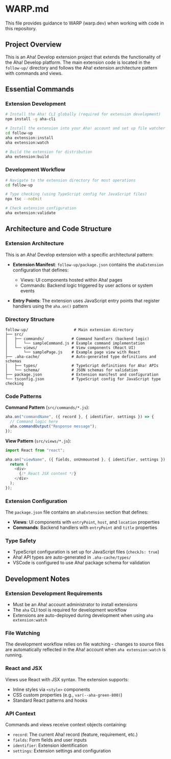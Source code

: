 # WARP.md

This file provides guidance to WARP (warp.dev) when working with code in this repository.

## Project Overview

This is an Aha! Develop extension project that extends the functionality of the Aha! Develop platform. The main extension code is located in the `follow-up/` directory and follows the Aha! extension architecture pattern with commands and views.

## Essential Commands

### Extension Development
```bash
# Install the Aha! CLI globally (required for extension development)
npm install -g aha-cli

# Install the extension into your Aha! account and set up file watcher
cd follow-up
aha extension:install
aha extension:watch

# Build the extension for distribution
aha extension:build
```

### Development Workflow
```bash
# Navigate to the extension directory for most operations
cd follow-up

# Type checking (using TypeScript config for JavaScript files)
npx tsc --noEmit

# Check extension configuration
aha extension:validate
```

## Architecture and Code Structure

### Extension Architecture
This is an Aha! Develop extension with a specific architectural pattern:

- **Extension Manifest**: `follow-up/package.json` contains the `ahaExtension` configuration that defines:
  - Views: UI components hosted within Aha! pages
  - Commands: Backend logic triggered by user actions or system events
  
- **Entry Points**: The extension uses JavaScript entry points that register handlers using the `aha.on()` pattern

### Directory Structure
```
follow-up/                    # Main extension directory
├── src/
│   ├── commands/            # Command handlers (backend logic)
│   │   └── sampleCommand.js # Example command implementation
│   └── views/               # View components (React UI)
│       └── samplePage.js    # Example page view with React
├── .aha-cache/              # Auto-generated type definitions and schemas
│   ├── types/               # TypeScript definitions for Aha! APIs
│   └── schema/              # JSON schemas for validation
├── package.json             # Extension manifest and configuration
└── tsconfig.json            # TypeScript config for JavaScript type checking
```

### Code Patterns

**Command Pattern** (`src/commands/*.js`):
```javascript path=null start=null
aha.on("commandName", ({ record }, { identifier, settings }) => {
  // Command logic here
  aha.commandOutput("Response message");
});
```

**View Pattern** (`src/views/*.js`):
```javascript path=null start=null
import React from "react";

aha.on("viewName", ({ fields, onUnmounted }, { identifier, settings }) => {
  return (
    <div>
      {/* React JSX content */}
    </div>
  );
});
```

### Extension Configuration
The `package.json` file contains an `ahaExtension` section that defines:
- **Views**: UI components with `entryPoint`, `host`, and `location` properties
- **Commands**: Backend handlers with `entryPoint` and `title` properties

### Type Safety
- TypeScript configuration is set up for JavaScript files (`checkJs: true`)
- Aha! API types are auto-generated in `.aha-cache/types/`
- VSCode is configured to use Aha! package schema for validation

## Development Notes

### Extension Development Requirements
- Must be an Aha! account administrator to install extensions
- The `aha` CLI tool is required for development workflow
- Extensions are auto-deployed during development when using `aha extension:watch`

### File Watching
The development workflow relies on file watching - changes to source files are automatically reflected in the Aha! account when `aha extension:watch` is running.

### React and JSX
Views use React with JSX syntax. The extension supports:
- Inline styles via `<style>` components
- CSS custom properties (e.g., `var(--aha-green-800)`)
- Standard React patterns and hooks

### API Context
Commands and views receive context objects containing:
- `record`: The current Aha! record (feature, requirement, etc.)
- `fields`: Form fields and user inputs
- `identifier`: Extension identification
- `settings`: Extension settings and configuration